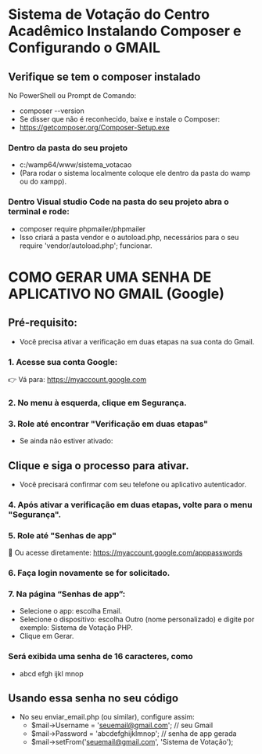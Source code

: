 # Sistema de Votação do Centro Acadêmico Instalando Composer e Configurando o GMAIL
## Verifique se tem o composer instalado
No PowerShell ou Prompt de Comando:
  - composer --version
  - Se disser que não é reconhecido, baixe e instale o Composer:
  - https://getcomposer.org/Composer-Setup.exe
### Dentro da pasta do seu projeto
  - c:/wamp64/www/sistema_votacao
  - (Para rodar o sistema localmente coloque ele dentro da pasta do wamp ou do xampp).
### Dentro Visual studio Code na pasta do seu projeto abra o terminal e rode:
  - composer require phpmailer/phpmailer
  - Isso criará a pasta vendor e o autoload.php, necessários para o seu require 'vendor/autoload.php'; funcionar.

# COMO GERAR UMA SENHA DE APLICATIVO NO GMAIL (Google)
## Pré-requisito:
  - Você precisa ativar a verificação em duas etapas na sua conta do Gmail.

### 1. Acesse sua conta Google:
👉 Vá para: https://myaccount.google.com
### 2. No menu à esquerda, clique em Segurança.
### 3. Role até encontrar "Verificação em duas etapas"
  - Se ainda não estiver ativado:

## Clique e siga o processo para ativar.
  - Você precisará confirmar com seu telefone ou aplicativo autenticador.

### 4. Após ativar a verificação em duas etapas, volte para o menu "Segurança".
### 5. Role até "Senhas de app"
🔗 Ou acesse diretamente: https://myaccount.google.com/apppasswords

### 6. Faça login novamente se for solicitado.
### 7. Na página “Senhas de app”:
  - Selecione o app: escolha Email.
  - Selecione o dispositivo: escolha Outro (nome personalizado) e digite por exemplo: Sistema de Votação PHP.
  - Clique em Gerar.
### Será exibida uma senha de 16 caracteres, como
  - abcd efgh ijkl mnop
## Usando essa senha no seu código
  - No seu enviar_email.php (ou similar), configure assim:
      - $mail->Username = 'seuemail@gmail.com'; // seu Gmail
      - $mail->Password = 'abcdefghijklmnop'; // senha de app gerada
      - $mail->setFrom('seuemail@gmail.com', 'Sistema de Votação');

